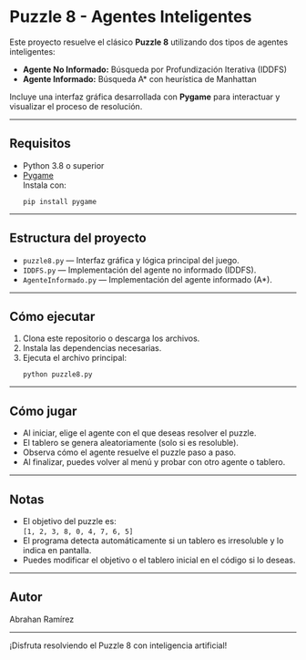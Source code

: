 # Puzzle 8 - Agentes Inteligentes

Este proyecto resuelve el clásico **Puzzle 8** utilizando dos tipos de agentes inteligentes:
- **Agente No Informado:** Búsqueda por Profundización Iterativa (IDDFS)
- **Agente Informado:** Búsqueda A* con heurística de Manhattan

Incluye una interfaz gráfica desarrollada con **Pygame** para interactuar y visualizar el proceso de resolución.

---

## Requisitos

- Python 3.8 o superior
- [Pygame](https://www.pygame.org/)  
  Instala con:
  ```
  pip install pygame
  ```

---

## Estructura del proyecto

- `puzzle8.py` — Interfaz gráfica y lógica principal del juego.
- `IDDFS.py` — Implementación del agente no informado (IDDFS).
- `AgenteInformado.py` — Implementación del agente informado (A*).

---

## Cómo ejecutar

1. Clona este repositorio o descarga los archivos.
2. Instala las dependencias necesarias.
3. Ejecuta el archivo principal:
   ```
   python puzzle8.py
   ```

---

## Cómo jugar

- Al iniciar, elige el agente con el que deseas resolver el puzzle.
- El tablero se genera aleatoriamente (solo si es resoluble).
- Observa cómo el agente resuelve el puzzle paso a paso.
- Al finalizar, puedes volver al menú y probar con otro agente o tablero.

---

## Notas

- El objetivo del puzzle es:  
  `[1, 2, 3, 8, 0, 4, 7, 6, 5]`
- El programa detecta automáticamente si un tablero es irresoluble y lo indica en pantalla.
- Puedes modificar el objetivo o el tablero inicial en el código si lo deseas.

---

## Autor

Abrahan Ramírez

---

¡Disfruta resolviendo el Puzzle 8 con inteligencia artificial!
